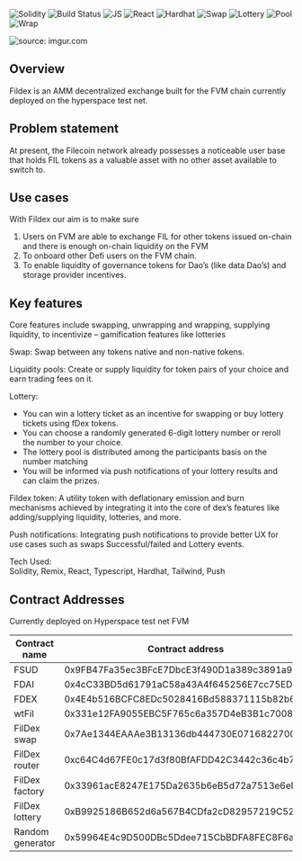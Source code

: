 

![Solidity](https://img.shields.io/badge/solidity-yellow?style=for-the-badge&logo=solidity)
![Build Status](https://img.shields.io/badge/build-passing-green?style=for-the-badge&logo=build)
![JS](https://img.shields.io/badge/javascript-yellowgreen?style=for-the-badge&logo=javascript)
![React](https://img.shields.io/badge/react-blue?style=for-the-badge&logo=react)
![Hardhat](https://img.shields.io/badge/hardhat-important?style=for-the-badge&logo=hardhat)
![Swap](https://img.shields.io/badge/swap-orange?style=for-the-badge&logo=swap)
![Lottery](https://img.shields.io/badge/lottery-lightgrey?style=for-the-badge)
![Pool](https://img.shields.io/badge/pool-blueviolet?style=for-the-badge)
![Wrap](https://img.shields.io/badge/wrap%2Funwrap-9cf?style=for-the-badge)






<img src="https://i.imgur.com/V6X1J6d.png" title="source: imgur.com" /></a>

## Overview




Fildex is an AMM decentralized exchange built for the FVM chain currently deployed on the hyperspace test net. 


## Problem statement


At present, the Filecoin network already possesses a noticeable user base that holds FIL tokens as a valuable asset with no other asset available to switch to.


## Use cases


With Fildex our aim is to make sure



1. Users on FVM are able to exchange FIL for other tokens issued on-chain and there is enough on-chain liquidity on the FVM
2.  To onboard other Defi users on the FVM chain.
3. To enable liquidity of governance tokens for Dao’s (like data Dao’s) and storage provider incentives.


## Key features




Core features include swapping, unwrapping and wrapping, supplying liquidity, to incentivize – gamification features like lotteries

Swap: Swap between any tokens native and non-native tokens. 

Liquidity pools: Create or supply liquidity for token pairs of your choice and earn trading fees on it.

Lottery: 

* You can win a lottery ticket as an incentive for swapping or buy lottery tickets using fDex tokens.
* You can choose a randomly generated 6-digit lottery number or reroll the number to your choice.
* The lottery pool is distributed among the participants basis on the number matching
* You will be informed via push notifications of your lottery results and can claim the prizes.

Fildex token: A utility token with deflationary emission and burn mechanisms achieved by integrating it into the core of dex’s features like adding/supplying liquidity, lotteries, and more.

Push notifications: Integrating push notifications to provide better UX for use cases such as swaps Successful/failed and Lottery events.

Tech Used: \
Solidity, Remix, React, Typescript, Hardhat, Tailwind, Push


## Contract Addresses


Currently deployed on Hyperspace test net FVM

| Contract name    | Contract address                           |
| ---------------- | ------------------------------------------ |
| FSUD             | 0x9FB47Fa35ec3BFcE7DbcE3f490D1a389c3891a90 |
| FDAI             | 0x4cC33BD5d61791aC58a43A4f645256E7cc75ED1c |
| FDEX             | 0x4E4b516BCFC8EDc5028416Bd588371115b82b65e |
| wtFil            | 0x331e12FA9055EBC5F765c6a357D4eB3B1c7008cD |
| FilDex swap      | 0x7Ae1344EAAAe3B13136db444730E071682270004 |
| FilDex router    | 0xc64C4d67FE0c17d3f80BfAFDD42C3442c36c4b7A |
| FilDex factory   | 0x33961acE8247E175Da2635b6eB5d72a7513e6eF5 |
| FilDex lottery   | 0xB9925186B652d6a567B4CDfa2cD82957219C52b3 |
| Random generator | 0x59964E4c9D500DBc5Ddee715CbBDFA8FEC8F6ad4 |

